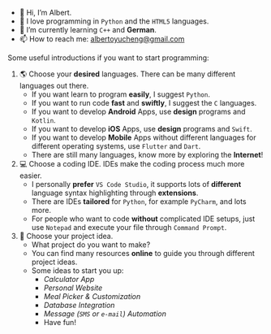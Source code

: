 - 👋 Hi, I’m Albert.
- 👀 I love programming in `Python` and the `HTML5` languages.
- 🌱 I’m currently learning `C++` and **German**.
- 📫 How to reach me: albertoyucheng@gmail.com

Some useful introductions if you want to start programming:
1. 🌎 Choose your **desired** languages.
   There can be many different languages out there.
    - If you want learn to program **easily**, I suggest `Python`.
    - If you want to run code **fast** and **swiftly**, I suggest the `C` languages.
    - If you want to develop **Android** Apps, use **design** programs and `Kotlin`.
    - If you want to develop **iOS** Apps, use **design** programs and `Swift`.
    - If you want to develop **Mobile** Apps without different languages for different operating systems, use `Flutter` and `Dart`.
    - There are still many languages, know more by exploring the **Internet**!
2. 💻 Choose a coding IDE.
   IDEs make the coding process much more easier.
    - I personally **prefer** `VS Code Studio`, it supports lots of **different** language syntax highlighting through **extensions**.
    - There are IDEs **tailored** for `Python`, for example `PyCharm`, and lots more.
    - For people who want to code **without** complicated IDE setups, just use `Notepad` and execute your file through `Command Prompt`.
3. 📂 Choose your project idea.
    - What project do you want to make?
    - You can find many resources **online** to guide you through different project ideas.
    - Some ideas to start you up:
       * _Calculator App_
       * _Personal Website_
       * _Meal Picker & Customization_
       * _Database Integration_
       * _Message (`SMS` or `e-mail`) Automation_
       * Have fun!
